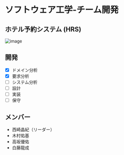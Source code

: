 # ソフトウェア工学-チーム開発
## ホテル予約システム (HRS)
![image](https://github.com/kiryu5208/SoftwareEngineering/assets/55871383/1fae784b-b4dd-4910-b0d6-258848e50596)

## 開発
- [x] ドメイン分析
- [x] 要求分析
- [ ] システム分析
- [ ] 設計
- [ ] 実装
- [ ] 保守

## メンバー
- 西崎晶紀（リーダー）
- 木村佑基
- 高坂優佑
- 白藤龍成
